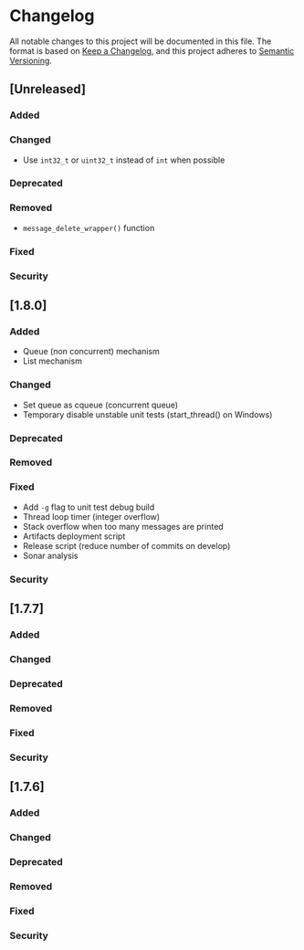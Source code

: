 # Changelog
All notable changes to this project will be documented in this file.
The format is based on [Keep a Changelog](https://keepachangelog.com/en/1.0.0/),
and this project adheres to [Semantic Versioning](https://semver.org/spec/v2.0.0.html).

## [Unreleased]
### Added
### Changed
* Use `int32_t` or `uint32_t` instead of `int` when possible
### Deprecated
### Removed
* `message_delete_wrapper()` function
### Fixed
### Security

## [1.8.0]
### Added
* Queue (non concurrent) mechanism
* List mechanism
### Changed
* Set queue as cqueue (concurrent queue)
* Temporary disable unstable unit tests  (start_thread() on Windows)
### Deprecated
### Removed
### Fixed
* Add `-g` flag to unit test debug build
* Thread loop timer (integer overflow)
* Stack overflow when too many messages are printed
* Artifacts deployment script
* Release script (reduce number of commits on develop)
* Sonar analysis
### Security

## [1.7.7]
### Added
### Changed
### Deprecated
### Removed
### Fixed
### Security

## [1.7.6]
### Added
### Changed
### Deprecated
### Removed
### Fixed
### Security